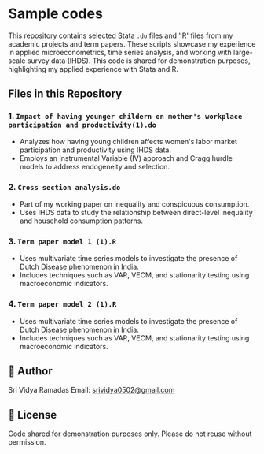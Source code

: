 # Sample codes

This repository contains selected Stata `.do` files and '.R' files from my academic projects and term papers. These scripts showcase my experience in applied microeconometrics, time series analysis, and working with large-scale survey data (IHDS). This code is shared for demonstration purposes, highlighting my applied experience with Stata and R.

##  Files in this Repository

### 1. `Impact of having younger childern on mother's workplace participation and productivity(1).do`
- Analyzes how having young children affects women's labor market participation and productivity using IHDS data.
- Employs an Instrumental Variable (IV) approach and Cragg hurdle models to address endogeneity and selection.

### 2. `Cross section analysis.do`
- Part of my working paper on inequality and conspicuous consumption.
- Uses IHDS data to study the relationship between direct-level inequality and household consumption patterns.

### 3. `Term paper model 1 (1).R`
- Uses multivariate time series models to investigate the presence of Dutch Disease phenomenon in India.
- Includes techniques such as VAR, VECM, and stationarity testing using macroeconomic indicators.
### 4. `Term paper model 2 (1).R`
- Uses multivariate time series models to investigate the presence of Dutch Disease phenomenon in India.
- Includes techniques such as VAR, VECM, and stationarity testing using macroeconomic indicators.


## 👤 Author

Sri Vidya Ramadas 
Email: srividya0502@gmail.com

## 📄 License

Code shared for demonstration purposes only. Please do not reuse without permission.
